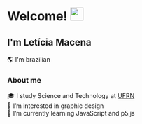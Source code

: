  # Welcome! <img src="https://raw.githubusercontent.com/MartinHeinz/MartinHeinz/master/wave.gif" width="30px">
 
## I'm Letícia Macena
:earth_americas: I'm brazilian <br />

### About me

:mortar_board: I study Science and Technology at [UFRN](https://www.ufrn.br/) <br />
👀 I’m interested in graphic design  <br />
🌱 I’m currently learning JavaScript and p5.js  <br />
